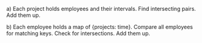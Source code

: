 a) Each project holds employees and their intervals.
Find intersecting pairs.
Add them up.

b) Each employee holds a map of {projects: time}.
Compare all employees for matching keys.
Check for intersections.
Add them up.